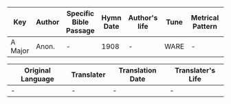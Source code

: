 Key | Author   | Specific Bible Passage     |Hymn Date |Author's life |Tune |Metrical Pattern   |Composer/Source
-- | --------- | ---------------------------|----------|--------------|-----|-------------------|-------------  
A Major |Anon. |- |1908 |- |WARE |- |Geo. Kingsley

Original Language | Translater | Translation Date   | Translater's Life  
----------------- | --------- | --------------------|-------------     
\- |- |- |-
